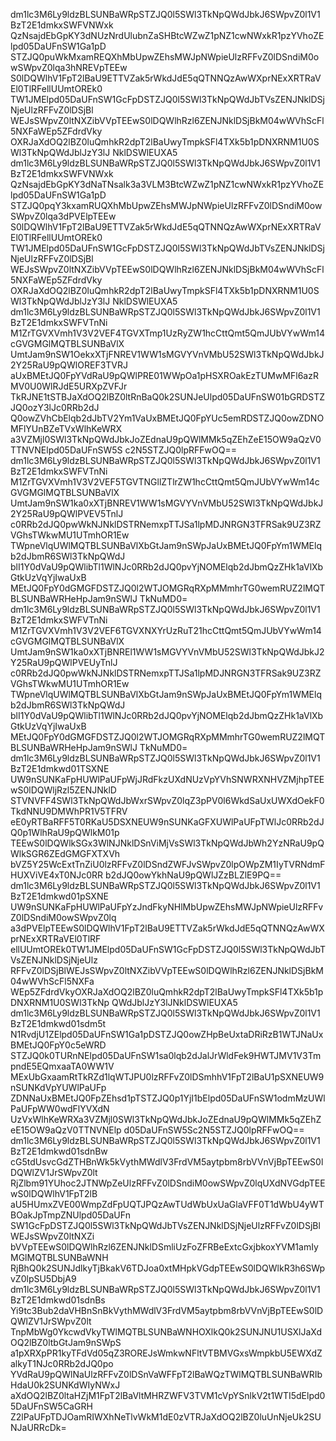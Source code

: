 dm1lc3M6Ly9ldzBLSUNBaWRpSTZJQ0l5SWl3TkNpQWdJbkJ6SWpvZ0l1V1BzT2E1dmkxSWFVNWxk
QzNsajdEbGpKY3dNUzNrdUlubnZaSHBtcWZwZ1pNZ1cwNWxkR1pzYVhoZElpd05DaUFnSW1Ga1pD
STZJQ0puWkMxamREQXhMbUpwZEhsMWJpNWpieUlzRFFvZ0lDSndiM0owSWpvZ0lqa3hNREVpTEEw
S0lDQWlhV1FpT2lBaU9ETTVZak5rWkdJdE5qQTNNQzAwWXprNExXRTRaVEl0TlRFellUUmtOREk0
TW1JMElpd05DaUFnSW1GcFpDSTZJQ0l5SWl3TkNpQWdJbTVsZENJNklDSjNjeUlzRFFvZ0lDSjBl
WEJsSWpvZ0ltNXZibVVpTEEwS0lDQWlhRzl6ZENJNklDSjBkM04wWVhScFl5NXFaWEp5ZFdrdVky
OXRJaXdOQ2lBZ0luQmhkR2dpT2lBaUwyTmpkSFl4TXk5b1pDNXRNM1U0SWl3TkNpQWdJblJzY3lJ
NklDSWlEUXA5
dm1lc3M6Ly9ldzBLSUNBaWRpSTZJQ0l5SWl3TkNpQWdJbkJ6SWpvZ0l1V1BzT2E1dmkxSWFVNWxk
QzNsajdEbGpKY3dNaTNsalk3a3VLM3BtcWZwZ1pNZ1cwNWxkR1pzYVhoZElpd05DaUFnSW1Ga1pD
STZJQ0pqY3kxamRUQXhMbUpwZEhsMWJpNWpieUlzRFFvZ0lDSndiM0owSWpvZ0lqa3dPVElpTEEw
S0lDQWlhV1FpT2lBaU9ETTVZak5rWkdJdE5qQTNNQzAwWXprNExXRTRaVEl0TlRFellUUmtOREk0
TW1JMElpd05DaUFnSW1GcFpDSTZJQ0l5SWl3TkNpQWdJbTVsZENJNklDSjNjeUlzRFFvZ0lDSjBl
WEJsSWpvZ0ltNXZibVVpTEEwS0lDQWlhRzl6ZENJNklDSjBkM04wWVhScFl5NXFaWEp5ZFdrdVky
OXRJaXdOQ2lBZ0luQmhkR2dpT2lBaUwyTmpkSFl4TXk5b1pDNXRNM1U0SWl3TkNpQWdJblJzY3lJ
NklDSWlEUXA5
dm1lc3M6Ly9ldzBLSUNBaWRpSTZJQ0l5SWl3TkNpQWdJbkJ6SWpvZ0l1V1BzT2E1dmkxSWFVTnNi
M1ZrTGVXVmh1V3V2VEF4TGVXTmp1UzRyZW1hcCttQmt5QmJUbVYwWm14cGVGMGlMQTBLSUNBaVlX
UmtJam9nSW1OekxXTjFNREV1WW1sMGVYVnVMbU52SWl3TkNpQWdJbkJ2Y25RaU9pQWlOREF3TVRJ
aUxBMEtJQ0FpYVdRaU9pQWlPRE01WWpOa1pHSXROakEzTUMwMFl6azRMV0U0WlRJdE5URXpZVFJr
TkRJNE1tSTBJaXdOQ2lBZ0ltRnBaQ0k2SUNJeUlpd05DaUFnSW01bGRDSTZJQ0ozY3lJc0RRb2dJ
Q0owZVhCbElqb2dJbTV2Ym1VaUxBMEtJQ0FpYUc5emRDSTZJQ0owZDNOMFlYUnBZeTVxWlhKeWRX
a3VZMjl0SWl3TkNpQWdJbkJoZEdnaU9pQWlMMk5qZEhZeE15OW9aQzV0TTNVNElpd05DaUFnSW5S
c2N5STZJQ0lpRFFwOQ==
dm1lc3M6Ly9ldzBLSUNBaWRpSTZJQ0l5SWl3TkNpQWdJbkJ6SWpvZ0l1V1BzT2E1dmkxSWFVTnNi
M1ZrTGVXVmh1V3V2VEF5TGVTNGllZTlrZW1hcCttQmt5QmJUbVYwWm14cGVGMGlMQTBLSUNBaVlX
UmtJam9nSW1ka0xXTjBNREV1WW1sMGVYVnVMbU52SWl3TkNpQWdJbkJ2Y25RaU9pQWlPVEV5TnlJ
c0RRb2dJQ0pwWkNJNklDSTRNemxpTTJSa1lpMDJNRGN3TFRSak9UZ3RZVGhsTWkwMU1UTmhOR1Ew
TWpneVlqUWlMQTBLSUNBaVlXbGtJam9nSWpJaUxBMEtJQ0FpYm1WMElqb2dJbmR6SWl3TkNpQWdJ
blI1Y0dVaU9pQWlibTl1WlNJc0RRb2dJQ0pvYjNOMElqb2dJbmQzZHk1aVlXbGtkUzVqYjIwaUxB
MEtJQ0FpY0dGMGFDSTZJQ0l2WTJOMGRqRXpMMmhrTG0wemRUZ2lMQTBLSUNBaWRHeHpJam9nSWlJ
TkNuMD0=
dm1lc3M6Ly9ldzBLSUNBaWRpSTZJQ0l5SWl3TkNpQWdJbkJ6SWpvZ0l1V1BzT2E1dmkxSWFVTnNi
M1ZrTGVXVmh1V3V2VEF6TGVXNXYrUzRuT21hcCttQmt5QmJUbVYwWm14cGVGMGlMQTBLSUNBaVlX
UmtJam9nSW1ka0xXTjBNREl1WW1sMGVYVnVMbU52SWl3TkNpQWdJbkJ2Y25RaU9pQWlPVEUyTnlJ
c0RRb2dJQ0pwWkNJNklDSTRNemxpTTJSa1lpMDJNRGN3TFRSak9UZ3RZVGhsTWkwMU1UTmhOR1Ew
TWpneVlqUWlMQTBLSUNBaVlXbGtJam9nSWpJaUxBMEtJQ0FpYm1WMElqb2dJbmR6SWl3TkNpQWdJ
blI1Y0dVaU9pQWlibTl1WlNJc0RRb2dJQ0pvYjNOMElqb2dJbmQzZHk1aVlXbGtkUzVqYjIwaUxB
MEtJQ0FpY0dGMGFDSTZJQ0l2WTJOMGRqRXpMMmhrTG0wemRUZ2lMQTBLSUNBaWRHeHpJam9nSWlJ
TkNuMD0=
dm1lc3M6Ly9ldzBLSUNBaWRpSTZJQ0l5SWl3TkNpQWdJbkJ6SWpvZ0l1V1BzT2E1dmkwd01TSXNE
UW9nSUNKaFpHUWlPaUFpWjJRdFkzUXdNUzVpYVhSNWRXNHVZMjhpTEEwS0lDQWljRzl5ZENJNklD
STVNVFF4SWl3TkNpQWdJbWxrSWpvZ0lqZ3pPV0l6WkdSaUxUWXdOekF0TkdNNU9DMWhPR1V5TFRV
eE0yRTBaRFF5T0RKaU5DSXNEUW9nSUNKaGFXUWlPaUFpTWlJc0RRb2dJQ0p1WlhRaU9pQWlkM01p
TEEwS0lDQWlkSGx3WlNJNklDSnViMjVsSWl3TkNpQWdJbWh2YzNRaU9pQWlkSGR6ZEdGMGFXTXVh
bVZ5Y25WcExtTnZiU0lzRFFvZ0lDSndZWFJvSWpvZ0lpOWpZM1IyTVRNdmFHUXViVE4xT0NJc0RR
b2dJQ0owYkhNaU9pQWlJZzBLZlE9PQ==
dm1lc3M6Ly9ldzBLSUNBaWRpSTZJQ0l5SWl3TkNpQWdJbkJ6SWpvZ0l1V1BzT2E1dmkwd01pSXNE
UW9nSUNKaFpHUWlPaUFpYzJndFkyNHlMbUpwZEhsMWJpNWpieUlzRFFvZ0lDSndiM0owSWpvZ0lq
a3dPVElpTEEwS0lDQWlhV1FpT2lBaU9ETTVZak5rWkdJdE5qQTNNQzAwWXprNExXRTRaVEl0TlRF
ellUUmtOREk0TW1JMElpd05DaUFnSW1GcFpDSTZJQ0l5SWl3TkNpQWdJbTVsZENJNklDSjNjeUlz
RFFvZ0lDSjBlWEJsSWpvZ0ltNXZibVVpTEEwS0lDQWlhRzl6ZENJNklDSjBkM04wWVhScFl5NXFa
WEp5ZFdrdVkyOXRJaXdOQ2lBZ0luQmhkR2dpT2lBaUwyTmpkSFl4TXk5b1pDNXRNM1U0SWl3TkNp
QWdJblJzY3lJNklDSWlEUXA5
dm1lc3M6Ly9ldzBLSUNBaWRpSTZJQ0l5SWl3TkNpQWdJbkJ6SWpvZ0l1V1BzT2E1dmkwd01sdm5t
N1RvdjU1ZElpd05DaUFnSW1Ga1pDSTZJQ0owZHpBeUxtaDRiRzB1WTJNaUxBMEtJQ0FpY0c5eWRD
STZJQ0k0TURnNElpd05DaUFnSW1sa0lqb2dJalJrWldFek9HWTJMV1V3TmpndE5EQmxaaTA0WW1V
MExUbGxaamRtTkRZd1lqWTJPU0lzRFFvZ0lDSmhhV1FpT2lBaU1pSXNEUW9nSUNKdVpYUWlPaUFp
ZDNNaUxBMEtJQ0FpZEhsd1pTSTZJQ0p1YjI1bElpd05DaUFnSW1odmMzUWlPaUFpWW0wdFlYVXdN
UzVxWlhKeWRXa3VZMjl0SWl3TkNpQWdJbkJoZEdnaU9pQWlMMk5qZEhZeE15OW9aQzV0TTNVNElp
d05DaUFnSW5Sc2N5STZJQ0lpRFFwOQ==
dm1lc3M6Ly9ldzBLSUNBaWRpSTZJQ0l5SWl3TkNpQWdJbkJ6SWpvZ0l1V1BzT2E1dmkwd01sdnBw
cG5tdUsvcGdZTHBnWk5kVythMWdlV3FrdVM5aytpbm8rbVVnVjBpTEEwS0lDQWlZV1JrSWpvZ0lt
RjZlbm91YUhoc2JTNWpZeUlzRFFvZ0lDSndiM0owSWpvZ0lqUXdNVGdpTEEwS0lDQWlhV1FpT2lB
aU5HUmxZVE00WmpZdFpUQTJPQzAwTUdWbUxUaGlaVFF0T1dWbU4yWTBOakJpTmpZNUlpd05DaUFn
SW1GcFpDSTZJQ0l5SWl3TkNpQWdJbTVsZENJNklDSjNjeUlzRFFvZ0lDSjBlWEJsSWpvZ0ltNXZi
bVVpTEEwS0lDQWlhRzl6ZENJNklDSmliUzFoZFRBeExtcGxjbkoxYVM1amIyMGlMQTBLSUNBaWNH
RjBhQ0k2SUNJdlkyTjBkakV6TDJoa0xtMHpkVGdpTEEwS0lDQWlkR3h6SWpvZ0lpSU5DbjA9
dm1lc3M6Ly9ldzBLSUNBaWRpSTZJQ0l5SWl3TkNpQWdJbkJ6SWpvZ0l1V1BzT2E1dmkwd01sdnBs
Yi9tc3Bub2daVHBnSnBkVythMWdlV3FrdVM5aytpbm8rbVVnVjBpTEEwS0lDQWlZV1JrSWpvZ0lt
TnpMbWg0YkcwdVkyTWlMQTBLSUNBaWNHOXlkQ0k2SUNJNU1USXlJaXdOQ2lBZ0ltbGtJam9nSWpS
a1pXRXpPR1kyTFdVd05qZ3ROREJsWmkwNFltVTBMVGxsWmpkbU5EWXdZalkyT1NJc0RRb2dJQ0po
YVdRaU9pQWlNaUlzRFFvZ0lDSnVaWFFpT2lBaWQzTWlMQTBLSUNBaWRIbHdaU0k2SUNKdWIyNWxJ
aXdOQ2lBZ0ltaHZjM1FpT2lBaVltMHRZWFV3TVM1cVpYSnlkV2t1WTI5dElpd05DaUFnSW5CaGRH
Z2lPaUFpTDJOamRIWXhNeTlvWkM1dE0zVTRJaXdOQ2lBZ0luUnNjeUk2SUNJaURRcDk=

